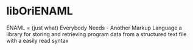 # libOriENAML

ENAML = (just what) Everybody Needs - Another Markup Language
a library for storing and retrieving program data from a structured text file with a easily read syntax
